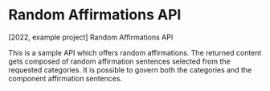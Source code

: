 # Random Affirmations API
[2022, example project] Random Affirmations API

This is a sample API which offers random affirmations. The returned content gets composed of random affirmation sentences selected from the requested categories. It is possible to govern both the categories and the component affirmation sentences.
